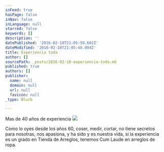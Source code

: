 ```yaml
---
inFeed: true
hasPage: false
inNav: false
inLanguage: null
starred: false
keywords: []
description: ''
datePublished: '2016-02-10T21:05:50.602Z'
dateModified: '2016-02-10T21:05:48.004Z'
title: Experiencia toda
author: []
sourcePath: _posts/2016-02-10-experiencia-toda.md
published: true
authors: []
publisher:
  name: null
  domain: null
  url: null
  favicon: null
_type: Blurb

---
```

Mas de 40 años de experiencia
![](https://the-grid-user-content.s3-us-west-2.amazonaws.com/48ade4e9-c621-47ef-a8df-000dbe98b03a.jpg)

Como lo oyes desde los años 60, coser, medir, cortar, no tiene secretos para nosotras, nos apasiona, y ha sido y es nuestra vida,  si la experiencia es un grado en Tienda de Arreglos, tenemos Cum Laude en arreglos de ropa.
